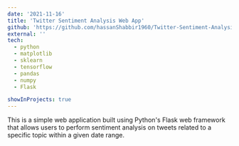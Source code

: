 ```yaml
---
date: '2021-11-16'
title: 'Twitter Sentiment Analysis Web App'
github: 'https://github.com/hassanShabbir1960/Twitter-Sentiment-Analysis-Web-Application/'
external: ''
tech:
  - python
  - matplotlib
  - sklearn
  - tensorflow
  - pandas
  - numpy
  - Flask

showInProjects: true
---
```


This is a simple web application built using Python's Flask web framework that allows users to perform sentiment analysis on tweets related to a specific topic within a given date range.
